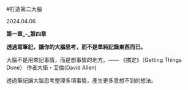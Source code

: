 #打造第二大腦


2024.04.06

**第一章_-_第四章**

**透過寫筆記，讓你的大腦思考，而不是單純記錄東西而已。**

大腦不是用來記事情，而是想事情的地方。—— 《搞定》（Getting Things Done） 作者大衛・艾倫(David Allen)

透過筆記讓大腦思考整理多項事情，產生更多意想不到的想法。